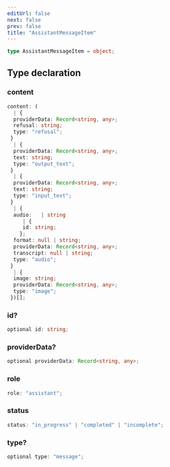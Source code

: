 ```yaml
---
editUrl: false
next: false
prev: false
title: "AssistantMessageItem"
---
```


```ts
type AssistantMessageItem = object;
```

## Type declaration

### content

```ts
content: (
  | {
  providerData: Record<string, any>;
  refusal: string;
  type: "refusal";
 }
  | {
  providerData: Record<string, any>;
  text: string;
  type: "output_text";
 }
  | {
  providerData: Record<string, any>;
  text: string;
  type: "input_text";
 }
  | {
  audio:   | string
     | {
     id: string;
    };
  format: null | string;
  providerData: Record<string, any>;
  transcript: null | string;
  type: "audio";
 }
  | {
  image: string;
  providerData: Record<string, any>;
  type: "image";
 })[];
```

### id?

```ts
optional id: string;
```

### providerData?

```ts
optional providerData: Record<string, any>;
```

### role

```ts
role: "assistant";
```

### status

```ts
status: "in_progress" | "completed" | "incomplete";
```

### type?

```ts
optional type: "message";
```
